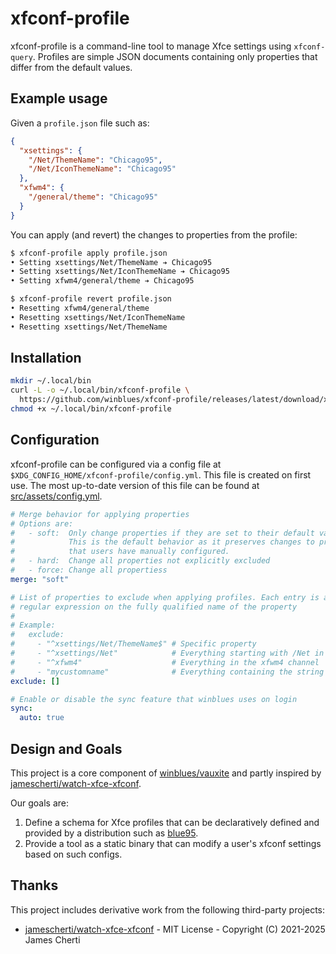 # xfconf-profile

xfconf-profile is a command-line tool to manage Xfce settings using `xfconf-query`. Profiles are simple JSON documents containing only properties that differ from the default values.


## Example usage

Given a `profile.json` file such as:
```json
{
  "xsettings": {
    "/Net/ThemeName": "Chicago95",
    "/Net/IconThemeName": "Chicago95"
  },
  "xfwm4": {
    "/general/theme": "Chicago95"
  }
}

```
You can apply (and revert) the changes to properties from the profile:
```bash
$ xfconf-profile apply profile.json
• Setting xsettings/Net/ThemeName ➔ Chicago95
• Setting xsettings/Net/IconThemeName ➔ Chicago95
• Setting xfwm4/general/theme ➔ Chicago95

$ xfconf-profile revert profile.json
• Resetting xfwm4/general/theme
• Resetting xsettings/Net/IconThemeName
• Resetting xsettings/Net/ThemeName
```

## Installation
```bash
mkdir ~/.local/bin
curl -L -o ~/.local/bin/xfconf-profile \
  https://github.com/winblues/xfconf-profile/releases/latest/download/xfconf-profile-linux-amd64
chmod +x ~/.local/bin/xfconf-profile
```

## Configuration

xfconf-profile can be configured via a config file at `$XDG_CONFIG_HOME/xfconf-profile/config.yml`. This file is created on first use. The most up-to-date version of this file can be found at [src/assets/config.yml](https://github.com/winblues/xfconf-profile/blob/main/src/assets/config.yml).

```yaml
# Merge behavior for applying properties
# Options are:
#   - soft:  Only change properties if they are set to their default values.
#            This is the default behavior as it preserves changes to properties
#            that users have manually configured.
#   - hard:  Change all properties not explicitly excluded
#   - force: Change all propertiess
merge: "soft"

# List of properties to exclude when applying profiles. Each entry is a
# regular expression on the fully qualified name of the property
#
# Example:
#   exclude:
#     - "^xsettings/Net/ThemeName$" # Specific property
#     - "^xsettings/Net"            # Everything starting with /Net in the xsettings channel
#     - "^xfwm4"                    # Everything in the xfwm4 channel
#     - "mycustomname"              # Everything containing the string "mycustomname"
exclude: []

# Enable or disable the sync feature that winblues uses on login
sync:
  auto: true
```

## Design and Goals

This project is a core component of [winblues/vauxite](https://github.com/winblues/vauxite) and partly inspired by [jamescherti/watch-xfce-xfconf](https://github.com/jamescherti/watch-xfce-xfconf).

Our goals are:
  1. Define a schema for Xfce profiles that can be declaratively defined and provided by a distribution such as [blue95](https://github.com/winblues/blue95).
  2. Provide a tool as a static binary that can modify a user's xfconf settings based on such configs.

## Thanks

This project includes derivative work from the following third-party projects:

- [jamescherti/watch-xfce-xfconf](https://github.com/jamescherti/watch-xfce-xfconf) - MIT License - Copyright (C) 2021-2025 James Cherti
